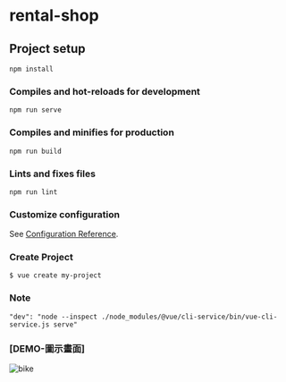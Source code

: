 # rental-shop

## Project setup
```
npm install
```

### Compiles and hot-reloads for development
```
npm run serve
```

### Compiles and minifies for production
```
npm run build
```

### Lints and fixes files
```
npm run lint
```

### Customize configuration
See [Configuration Reference](https://cli.vuejs.org/config/).


### Create Project
```
$ vue create my-project
```

### Note
```
"dev": "node --inspect ./node_modules/@vue/cli-service/bin/vue-cli-service.js serve"
```
### [DEMO-圖示畫面]<br>
![bike](https://user-images.githubusercontent.com/23205845/144997042-60ffbbca-42d9-4e70-8771-6148c58e63a8.png)
